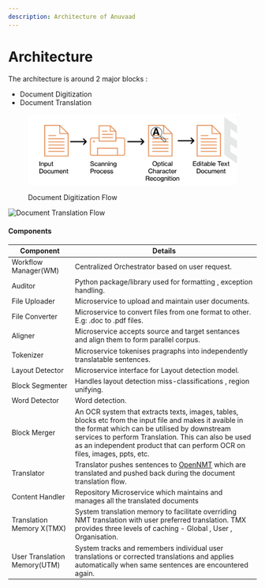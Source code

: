 ```yaml
---
description: Architecture of Anuvaad
---
```


# Architecture

The architecture is around 2 major blocks :&#x20;

* Document Digitization
* Document Translation

<figure><img src="../.gitbook/assets/image (1) (1) (1).png" alt="" width="563"><figcaption><p>Document Digitization Flow</p></figcaption></figure>

![Document Translation Flow](../.gitbook/assets/Anuvvad\_Architecture.png)

#### Components

| Component                    | Details                                                                                                                                                                                                                                                                                     |
| ---------------------------- | ------------------------------------------------------------------------------------------------------------------------------------------------------------------------------------------------------------------------------------------------------------------------------------------- |
| Workflow Manager(WM)         | Centralized Orchestrator based on user request.                                                                                                                                                                                                                                             |
| Auditor                      | Python package/library used for formatting , exception handling.                                                                                                                                                                                                                            |
| File Uploader                | Microservice to upload and maintain user documents.                                                                                                                                                                                                                                         |
| File Converter               | Microservice to convert files from one format to other. E.g: .doc to .pdf files.                                                                                                                                                                                                            |
| Aligner                      | Microservice accepts source and target sentances and align them to form parallel corpus.                                                                                                                                                                                                    |
| Tokenizer                    | Microservice tokenises pragraphs into independently translatable sentences.                                                                                                                                                                                                                 |
| Layout Detector              | Microservice interface for Layout detection model.                                                                                                                                                                                                                                          |
| Block Segmenter              | Handles layout detection miss-classifications , region unifying.                                                                                                                                                                                                                            |
| Word Detector                | Word detection.                                                                                                                                                                                                                                                                             |
| Block Merger                 | An OCR system that extracts texts, images, tables, blocks etc from the input file and makes it avaible in the format which can be utilised by downstream services to perform Translation. This can also be used as an independent product that can perform OCR on files, images, ppts, etc. |
| Translator                   | Translator pushes sentences to [OpenNMT](https://opennmt.net/) which are translated and pushed back during the document translation flow.                                                                                                                                                   |
| Content Handler              | Repository Microservice which maintains and manages all the translated documents                                                                                                                                                                                                            |
| Translation Memory X(TMX)    | System translation memory to facilitate overriding NMT translation with user preferred translation. TMX provides three levels of caching - Global , User , Organisation.                                                                                                                    |
| User Translation Memory(UTM) | System tracks and remembers individual user translations or corrected translations and applies automatically when same sentences are encountered again.                                                                                                                                     |
